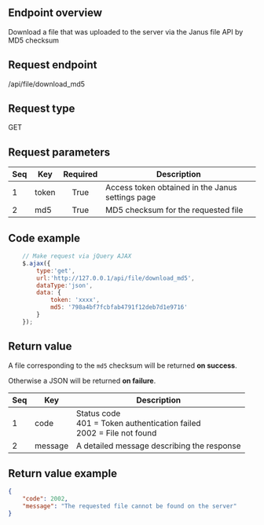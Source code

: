 ## Endpoint overview

Download a file that was uploaded to the server via the Janus file API by MD5 checksum

## Request endpoint

/api/file/download_md5

## Request type

GET

## Request parameters

Seq | Key   | Required | Description
--- | ----- | :------: | -------------------------------------------------
1   | token | True     | Access token obtained in the Janus settings page
2   | md5   | True     | MD5 checksum for the requested file

## Code example

``` JavaScript
    // Make request via jQuery AJAX
    $.ajax({
        type:'get',
        url:'http://127.0.0.1/api/file/download_md5',
        dataType:'json',
        data: {
            token: 'xxxx',
            md5: '798a4bf7fcbfab4791f12deb7d1e9716'
        }
    });
```

## Return value

A file corresponding to the `md5` checksum will be returned **on success**.

Otherwise a JSON will be returned **on failure**.

Seq | Key     | Description
--- | ------- | ----------------------------------------------------------------------------
1   | code    | Status code<br/>401 = Token authentication failed<br/>2002 = File not found
2   | message | A detailed message describing the response

## Return value example

``` JSON
{
    "code": 2002,
    "message": "The requested file cannot be found on the server"
}
```

